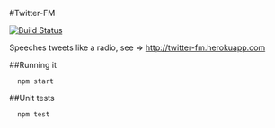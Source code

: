 #Twitter-FM

[![Build Status](https://snap-ci.com/alabeduarte/twitter-fm/branch/master/build_image)](https://snap-ci.com/alabeduarte/twitter-fm/branch/master)

Speeches tweets like a radio, see => http://twitter-fm.herokuapp.com

##Running it

```
  npm start
```

##Unit tests

```
  npm test
```

